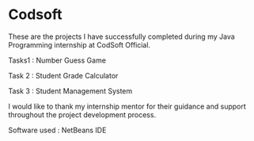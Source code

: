 # Codsoft

These are the projects I have successfully completed during my Java Programming internship at CodSoft Official.

Tasks1 : Number Guess Game

Task 2 : Student Grade Calculator 

Task 3 : Student Management System 

I would like to thank my internship mentor for their guidance and support throughout the project development process. 

Software used : NetBeans IDE
